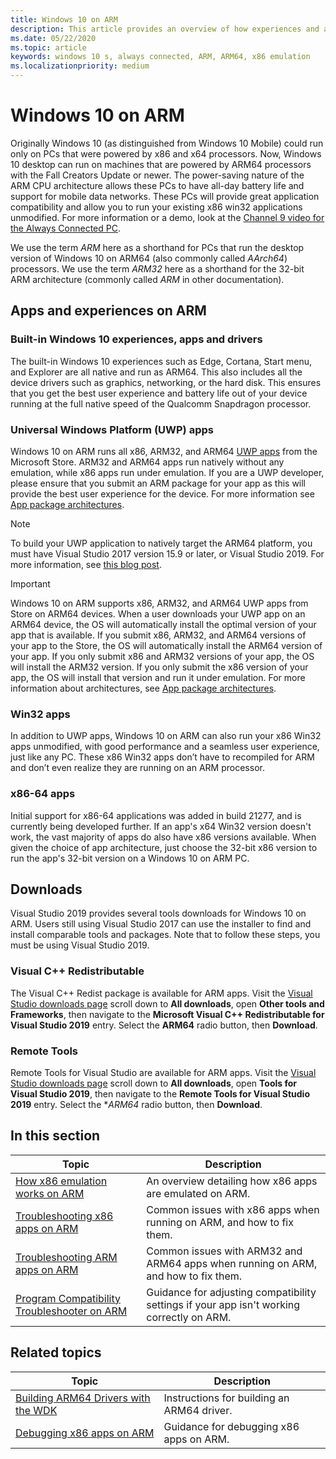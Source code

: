 ```yaml
---
title: Windows 10 on ARM
description: This article provides an overview of how experiences and apps will run on ARM, what the limitations are, and where you can go to learn more.
ms.date: 05/22/2020
ms.topic: article
keywords: windows 10 s, always connected, ARM, ARM64, x86 emulation
ms.localizationpriority: medium
---
```


# Windows 10 on ARM
Originally Windows 10 (as distinguished from Windows 10 Mobile) could run only on PCs that were powered by x86 and x64 processors. Now, Windows 10 desktop can run on machines that are powered by ARM64 processors with the Fall Creators Update or newer. The power-saving nature of the ARM CPU architecture allows these PCs to have all-day battery life and support for mobile data networks. These PCs will provide great application compatibility and allow you to run your existing x86 win32 applications unmodified. For more information or a demo, look at the [Channel 9 video for the Always Connected PC](https://channel9.msdn.com/Events/Build/2017/P4171).

We use the term *ARM* here as a shorthand for PCs that run the desktop version of Windows 10 on ARM64 (also commonly called *AArch64*) processors.  We use the term *ARM32* here as a shorthand for the 32-bit ARM architecture (commonly called *ARM* in other documentation).

## Apps and experiences on ARM

### Built-in Windows 10 experiences, apps and drivers
The built-in Windows 10 experiences such as Edge, Cortana, Start menu, and Explorer are all native and run as ARM64. This also includes all the device drivers such as graphics, networking, or the hard disk. This ensures that you get the best user experience and battery life out of your device running at the full native speed of the Qualcomm Snapdragon processor.

### Universal Windows Platform (UWP) apps
Windows 10 on ARM runs all x86, ARM32, and ARM64 [UWP apps](../get-started/universal-application-platform-guide.md) from the Microsoft Store. ARM32 and ARM64 apps run natively without any emulation, while x86 apps run under emulation. If you are a UWP developer, please ensure that you submit an ARM package for your app as this will provide the best user experience for the device. For more information see [App package architectures](/windows/msix/package/device-architecture).

>[!NOTE]
> To build your UWP application to natively target the ARM64 platform, you must have Visual Studio 2017 version 15.9 or later, or Visual Studio 2019. For more information, see [this blog post](https://blogs.windows.com/buildingapps/2018/11/15/official-support-for-windows-10-on-arm-development).


>[!IMPORTANT]
> Windows 10 on ARM supports x86, ARM32, and ARM64 UWP apps from Store on ARM64 devices. When a user downloads your UWP app on an ARM64 device, the OS will automatically install the optimal version of your app that is available. If you submit x86, ARM32, and ARM64 versions of your app to the Store, the OS will automatically install the ARM64 version of your app. If you only submit x86 and ARM32 versions of your app, the OS will install the ARM32 version. If you only submit the x86 version of your app, the OS will install that version and run it under emulation. For more information about architectures, see [App package architectures](/windows/msix/package/device-architecture).

### Win32 apps
In addition to UWP apps, Windows 10 on ARM can also run your x86 Win32 apps unmodified, with good performance and a seamless user experience, just like any PC. These x86 Win32 apps don’t have to recompiled for ARM and don’t even realize they are running on an ARM processor.

### x86-64 apps
Initial support for x86-64 applications was added in build 21277, and is currently being developed further. If an app's x64 Win32 version doesn't work, the vast majority of apps do also have x86 versions available. When given the choice of app architecture, just choose the 32-bit x86 version to run the app's 32-bit version on a Windows 10 on ARM PC.

## Downloads

Visual Studio 2019 provides several tools downloads for Windows 10 on ARM. Users still using Visual Studio 2017 can use the installer to find and install comparable tools and packages. Note that to follow these steps, you must be using Visual Studio 2019.

### Visual C++ Redistributable

The Visual C++ Redist package is available for ARM apps. Visit the [Visual Studio downloads page](https://visualstudio.microsoft.com/downloads/) scroll down to **All downloads**, open **Other tools and Frameworks**, then navigate to the **Microsoft Visual C++ Redistributable for Visual Studio 2019** entry. Select the **ARM64** radio button, then **Download**.

### Remote Tools

Remote Tools for Visual Studio are available for ARM apps. Visit the [Visual Studio downloads page](https://visualstudio.microsoft.com/downloads/) scroll down to **All downloads**, open **Tools for Visual Studio 2019**, then navigate to the **Remote Tools for Visual Studio 2019** entry. Select the **ARM64* radio button, then **Download**.


## In this section
|Topic | Description |
|-----|-----|
|[How x86 emulation works on ARM](apps-on-arm-x86-emulation.md)|An overview detailing how x86 apps are emulated on ARM.|
|[Troubleshooting x86 apps on ARM](apps-on-arm-troubleshooting-x86.md)|Common issues with x86 apps when running on ARM, and how to fix them. |
|[Troubleshooting ARM apps on ARM](apps-on-arm-troubleshooting-arm32.md)|Common issues with ARM32 and ARM64 apps when running on ARM, and how to fix them. |
|[Program Compatibility Troubleshooter on ARM](apps-on-arm-program-compat-troubleshooter.md)|Guidance for adjusting compatibility settings if your app isn't working correctly on ARM. |

## Related topics
|Topic | Description |
|-----|-----|
|[Building ARM64 Drivers with the WDK](/windows-hardware/drivers/develop/building-arm64-drivers)|Instructions for building an ARM64 driver. |
| [Debugging x86 apps on ARM](/windows-hardware/drivers/debugger/debugging-arm64) | Guidance for debugging x86 apps on ARM. |
